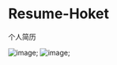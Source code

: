 # Resume-Hoket
个人简历

![image](https://github.com/HOKET/Resume-Hoket/tree/master/imgs/demo1.png);
![image](https://github.com/HOKET/Resume-Hoket/tree/master/imgs/demo2.png);
